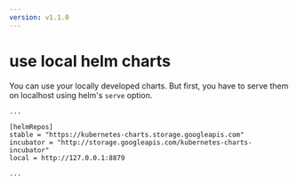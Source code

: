 ```yaml
---
version: v1.1.0
---
```


# use local helm charts

You can use your locally developed charts. But first, you have to serve them on localhost using helm's `serve` option.

```
...

[helmRepos]
stable = "https://kubernetes-charts.storage.googleapis.com"
incubator = "http://storage.googleapis.com/kubernetes-charts-incubator"
local = http://127.0.0.1:8879

...
``` 